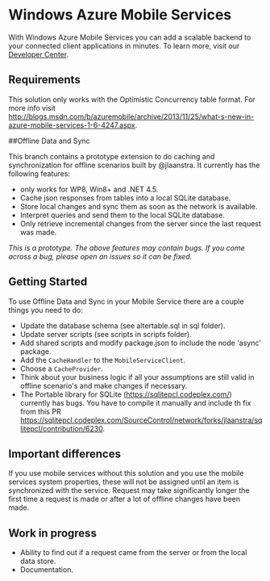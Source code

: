 ﻿# Windows Azure Mobile Services 

With Windows Azure Mobile Services you can add a scalable backend to your connected client applications in minutes. To learn more, visit our [Developer Center](http://www.windowsazure.com/en-us/develop/mobile).

## Requirements

This solution only works with the Optimistic Concurrency table format. For more info visit http://blogs.msdn.com/b/azuremobile/archive/2013/11/25/what-s-new-in-azure-mobile-services-1-6-4247.aspx.

##Offline Data and Sync

This branch contains a prototype extension to do caching and synchronization for offline scenarios built by @jlaanstra. It currently has the following features:

- only works for WP8, Win8+ and .NET 4.5.
- Cache json responses from tables into a local SQLite database.
- Store local changes and sync them as soon as the network is available.
- Interpret queries and send them to the local SQLite database.
- Only retrieve incremental changes from the server since the last request was made.

*This is a prototype. The above features may contain bugs. If you come across a bug, please open an issues so it can be fixed.*

## Getting Started

To use Offline Data and Sync in your Mobile Service there are a couple things you need to do:

- Update the database schema (see altertable.sql in sql folder).
- Update server scripts (see scripts in scripts folder).
- Add shared scripts and modify package.json to include the node 'async' package.
- Add the `CacheHandler` to the `MobileServiceClient`.
- Choose a `CacheProvider`.
- Think about your business logic if all your assumptions are still valid in offline scenario's and make changes if necessary.
- The Portable library for SQLite (https://sqlitepcl.codeplex.com/) currently has bugs. You have to compile it manually and include th fix from this PR https://sqlitepcl.codeplex.com/SourceControl/network/forks/jlaanstra/sqlitepcl/contribution/6230.

## Important differences

If you use mobile services without this solution and you use the mobile services system properties, these will not be assigned until an item is synchronized with the service.
Request may take significantly longer the first time a request is made or after a lot of offline changes have been made.

## Work in progress

- Ability to find out if a request came from the server or from the local data store.
- Documentation.



 





